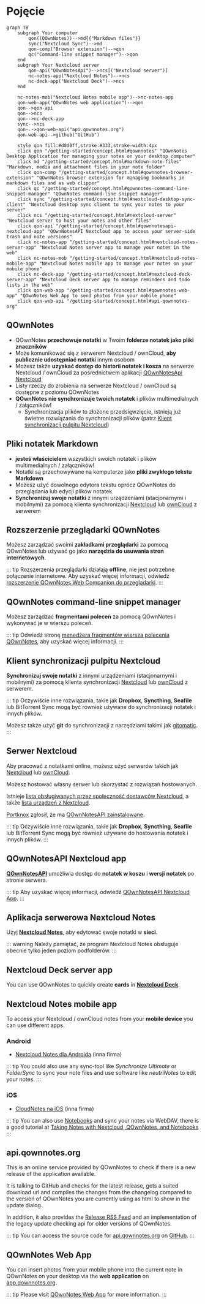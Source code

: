 # Pojęcie

<style scoped>
  /* Remove max-width for content so there is enough space for the Mermaid diagram */
  /* We need "scoped" or this will leak to all other pages! */
  /* We need "main" to be more specific than the default style */
  main .theme-default-content:not(.custom) {
    max-width: none;
  }
</style>

```mermaid
graph TB
    subgraph Your computer
        qon((QOwnNotes))-->md{{"Markdown files"}}
        sync("Nextcloud Sync")-->md
        qon-comp("Browser extension")-->qon
        qc("Command-line snippet manager")-->qon
    end
    subgraph Your Nextcloud server
        qon-api("QOwnNotesApi")-->ncs[("Nextcloud server")]
        nc-notes-app("Nextcloud Notes")-->ncs
        nc-deck-app("Nextcloud Deck")-->ncs
    end

    nc-notes-mob("Nextcloud Notes mobile app")-->nc-notes-app
    qon-web-app("QOwnNotes web application")-->qon
    qon-->qon-api
    qon-->ncs
    qon-->nc-deck-app
    sync-->ncs
    qon-.->qon-web-api("api.qownnotes.org")
    qon-web-api-->github("GitHub")

    style qon fill:#d0d0ff,stroke:#333,stroke-width:4px
    click qon "/getting-started/concept.html#qownnotes" "QOwnNotes Desktop Application for managing your notes on your desktop computer"
    click md "/getting-started/concept.html#markdown-note-files" "Markdown, media and attachment files in your note folder"
    click qon-comp "/getting-started/concept.html#qownnotes-browser-extension" "QOwnNotes browser extension for managing bookmarks in markdown files and as web clipper"
    click qc "/getting-started/concept.html#qownnotes-command-line-snippet-manager" "QOwnNotes command-line snippet manager"
    click sync "/getting-started/concept.html#nextcloud-desktop-sync-client" "Nextcloud desktop sync client to sync your notes to your server"
    click ncs "/getting-started/concept.html#nextcloud-server" "Nextcloud server to host your notes and other files"
    click qon-api "/getting-started/concept.html#qownnotesapi-nextcloud-app" "QOwnNotesAPI Nextcloud app to access your server-side trash and note versions"
    click nc-notes-app "/getting-started/concept.html#nextcloud-notes-server-app" "Nextcloud Notes server app to manage your notes in the web"
    click nc-notes-mob "/getting-started/concept.html#nextcloud-notes-mobile-app" "Nextcloud Notes mobile app to manage your notes on your mobile phone"
    click nc-deck-app "/getting-started/concept.html#nextcloud-deck-server-app" "Nextcloud Deck server app to manage reminders and todo lists in the web"
    click qon-web-app "/getting-started/concept.html#qownnotes-web-app" "QOwnNotes Web App to send photos from your mobile phone"
    click qon-web-api "/getting-started/concept.html#api-qownnotes-org"
```

## QOwnNotes

- QOwnNotes **przechowuje notatki** w Twoim **folderze notatek jako pliki znaczników**
- Może komunikować się z serwerem Nextcloud / ownCloud, **aby publicznie udostępniać notatki** innym osobom
- Możesz także **uzyskać dostęp do historii notatek i kosza** na serwerze Nextcloud / ownCloud za pośrednictwem aplikacji [QOwnNotesApi Nextcloud](#qownnotesapi-nextcloud-app)
- Listy rzeczy do zrobienia na serwerze Nextcloud / ownCloud są dostępne z poziomu QOwnNotes
- **QOwnNotes nie synchronizuje twoich notatek** i plików multimedialnych / załączników!
  - Synchronizacja plików to złożone przedsięwzięcie, istnieją już świetne rozwiązania do synchronizacji plików (patrz [Klient synchronizacji pulpitu Nextcloud](#nextcloud-desktop-sync-client))

## Pliki notatek Markdown

- **jesteś właścicielem** wszystkich swoich notatek i plików multimedialnych / załączników!
- Notatki są przechowywane na komputerze jako **pliki zwykłego tekstu Markdown**
- Możesz użyć dowolnego edytora tekstu oprócz QOwnNotes do przeglądania lub edycji plików notatek
- **Synchronizuj swoje notatki** z innymi urządzeniami (stacjonarnymi i mobilnymi) za pomocą klienta synchronizacji [Nextcloud](https://nextcloud.com/) lub [ownCloud](https://owncloud.org/) z serwerem

## Rozszerzenie przeglądarki QOwnNotes

Możesz zarządzać swoimi **zakładkami przeglądarki** za pomocą QOwnNotes lub używać go jako **narzędzia do usuwania stron internetowych**.

::: tip
Rozszerzenia przeglądarki działają **offline**, nie jest potrzebne połączenie internetowe. Aby uzyskać więcej informacji, odwiedź [rozszerzenie QOwnNotes Web Companion do przeglądarki](browser-extension.md).
:::

## QOwnNotes command-line snippet manager

Możesz zarządzać **fragmentami poleceń** za pomocą QOwnNotes i wykonywać je w wierszu poleceń.

::: tip
Odwiedź stronę [menedżera fragmentów wiersza polecenia QOwnNotes](command-line-snippet-manager.md), aby uzyskać więcej informacji.
:::

## Klient synchronizacji pulpitu Nextcloud

**Synchronizuj swoje notatki** z innymi urządzeniami (stacjonarnymi i mobilnymi) za pomocą klienta synchronizacji [Nextcloud](https://nextcloud.com/) lub [ownCloud](https://owncloud.org/) z serwerem.

::: tip
Oczywiście inne rozwiązania, takie jak **Dropbox**, **Syncthing**, **Seafile** lub BitTorrent Sync mogą być również używane do synchronizacji notatek i innych plików.

Możesz także użyć **git** do synchronizacji z narzędziami takimi jak [gitomatic](https://github.com/muesli/gitomatic/).
:::

## Serwer Nextcloud

Aby pracować z notatkami online, możesz użyć serwerów takich jak [Nextcloud](https://nextcloud.com/) lub [ownCloud](https://owncloud.org/).

Możesz hostować własny serwer lub skorzystać z rozwiązań hostowanych.

Istnieje [lista obsługiwanych przez społeczność dostawców Nextcloud](https://github.com/nextcloud/providers#providers), a także [lista urządzeń z Nextcloud](https://nextcloud.com/devices/).

[Portknox](https://portknox.net) zgłosił, że ma [QOwnNotesAPI zainstalowane](https://portknox.net/en/app_listing).

::: tip
Oczywiście inne rozwiązania, takie jak **Dropbox**, **Syncthing**, **Seafile** lub BitTorrent Sync mogą być również używane do hostowania notatek i innych plików.
:::

## QOwnNotesAPI Nextcloud app

[**QOwnNotesAPI**](https://github.com/pbek/qownnotesapi) umożliwia dostęp do **notatek w koszu** i **wersji notatek** po stronie serwera.

::: tip
Aby uzyskać więcej informacji, odwiedź [QOwnNotesAPI Nextcloud App](qownnotesapi.md).
:::

## Aplikacja serwerowa Nextcloud Notes

Użyj [**Nextcloud Notes**](https://github.com/nextcloud/notes), aby edytować swoje notatki w **sieci**.

::: warning
Należy pamiętać, że program Nextcloud Notes obsługuje obecnie tylko jeden poziom podfolderów.
:::

## Nextcloud Deck server app

You can use QOwnNotes to quickly create **cards** in [**Nextcloud Deck**](https://github.com/nextcloud/deck).

## Nextcloud Notes mobile app

To access your Nextcloud / ownCloud notes from your **mobile device** you can use different apps.

### Android

- [Nextcloud Notes dla Androida](https://play.google.com/store/apps/details?id=it.niedermann.owncloud.notes) (inna firma)

::: tip
You could also use any sync-tool like _Synchronize Ultimate_ or _FolderSync_ to sync your note files and use software like _neutriNotes_ to edit your notes.
:::

### iOS

- [CloudNotes na iOS](https://itunes.apple.com/de/app/cloudnotes-owncloud-notes/id813973264?mt=8) (inna firma)

::: tip
You can also use [Notebooks](https://itunes.apple.com/us/app/notebooks-write-and-organize/id780438662) and sync your notes via WebDAV, there is a good tutorial at [Taking Notes with Nextcloud, QOwnNotes, and Notebooks](https://lifemeetscode.com/blog/taking-notes-with-nextcloud-qownnotes-and-notebooks)
:::

## api.qownnotes.org

This is an online service provided by QOwnNotes to check if there is a new release of the application available.

It is talking to GitHub and checks for the latest release, gets a suited download url and compiles the changes from the changelog compared to the version of QOwnNotes you are currently using as html to show in the update dialog.

In addition, it also provides the [Release RSS Feed](http://api.qownnotes.org/rss/app-releases) and an implementation of the legacy update checking api for older versions of QOwnNotes.

::: tip
You can access the source code for [api.qownnotes.org](https://api.qownnotes.org) on [GitHub](https://github.com/qownnotes/api).
:::

## QOwnNotes Web App

You can insert photos from your mobile phone into the current note in QOwnNotes on your desktop via the **web application** on [app.qownnotes.org](https://app.qownnotes.org/).

::: tip
Please visit [QOwnNotes Web App](web-app.md) for more information.
:::
